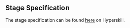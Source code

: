 ## Stage Specification

The stage specification can be found [here](https://hyperskill.org/projects/162/stages/842/implement) on Hyperskill.